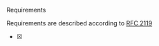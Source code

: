 Requirements

Requirements are described according to [RFC 2119](https://www.ietf.org/rfc/rfc2119.txt)

- [x] 
